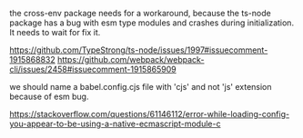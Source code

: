 the cross-env package needs for a workaround, because the ts-node package has a bug with esm type modules and crashes during initialization. It needs to wait for fix it.

https://github.com/TypeStrong/ts-node/issues/1997#issuecomment-1915868832
https://github.com/webpack/webpack-cli/issues/2458#issuecomment-1915865909

we should name a babel.config.cjs file with 'cjs' and not 'js' extension because of esm bug.

https://stackoverflow.com/questions/61146112/error-while-loading-config-you-appear-to-be-using-a-native-ecmascript-module-c